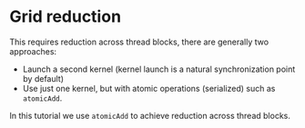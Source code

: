 # Grid reduction
This requires reduction across thread blocks, there are generally two approaches:

* Launch a second kernel (kernel launch is a natural synchronization point by default)
* Use just one kernel, but with atomic operations (serialized) such as `atomicAdd`.

In this tutorial we use `atomicAdd` to achieve reduction across thread blocks.